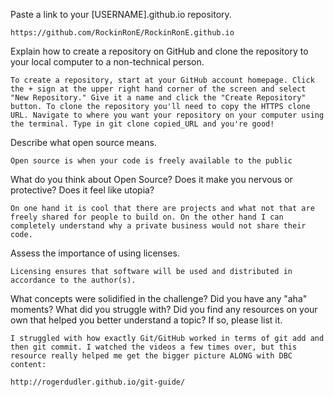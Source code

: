 Paste a link to your [USERNAME].github.io repository.
	
	https://github.com/RockinRonE/RockinRonE.github.io

Explain how to create a repository on GitHub and clone the repository to your local computer to a non-technical person.

	To create a repository, start at your GitHub account homepage. Click the + sign at the upper right hand corner of the screen and select "New Repository." Give it a name and click the "Create Repository" button. To clone the repository you'll need to copy the HTTPS clone URL. Navigate to where you want your repository on your computer using the terminal. Type in git clone copied_URL and you're good! 

Describe what open source means.

	Open source is when your code is freely available to the public

What do you think about Open Source? Does it make you nervous or protective? Does it feel like utopia?

	On one hand it is cool that there are projects and what not that are freely shared for people to build on. On the other hand I can completely understand why a private business would not share their code. 

Assess the importance of using licenses.

	Licensing ensures that software will be used and distributed in accordance to the author(s). 


What concepts were solidified in the challenge? Did you have any "aha" moments? What did you struggle with?
Did you find any resources on your own that helped you better understand a topic? If so, please list it.

	I struggled with how exactly Git/GitHub worked in terms of git add and then git commit. I watched the videos a few times over, but this resource really helped me get the bigger picture ALONG with DBC content: 

	http://rogerdudler.github.io/git-guide/







